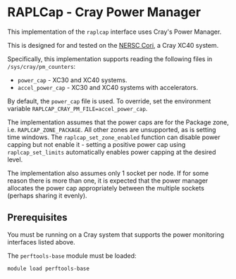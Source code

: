# RAPLCap - Cray Power Manager

This implementation of the `raplcap` interface uses Cray's Power Manager.

This is designed for and tested on the [NERSC Cori](http://www.nersc.gov/users/computational-systems/cori/), a Cray XC40 system.

Specifically, this implementation supports reading the following files in `/sys/cray/pm_counters`:

* `power_cap` - XC30 and XC40 systems.
* `accel_power_cap` - XC30 and XC40 systems with accelerators.

By default, the `power_cap` file is used.
To override, set the environment variable `RAPLCAP_CRAY_PM_FILE=accel_power_cap`.

The implementation assumes that the power caps are for the Package zone, i.e. `RAPLCAP_ZONE_PACKAGE`.
All other zones are unsupported, as is setting time windows.
The `raplcap_set_zone_enabled` function can disable power capping but not enable it - setting a positive power cap using `raplcap_set_limits` automatically enables power capping at the desired level.

The implementation also assumes only 1 socket per node.
If for some reason there is more than one, it is expected that the power manager allocates the power cap appropriately between the multiple sockets (perhaps sharing it evenly).

## Prerequisites

You must be running on a Cray system that supports the power monitoring interfaces listed above.

The `perftools-base` module must be loaded:

```sh
module load perftools-base
```
